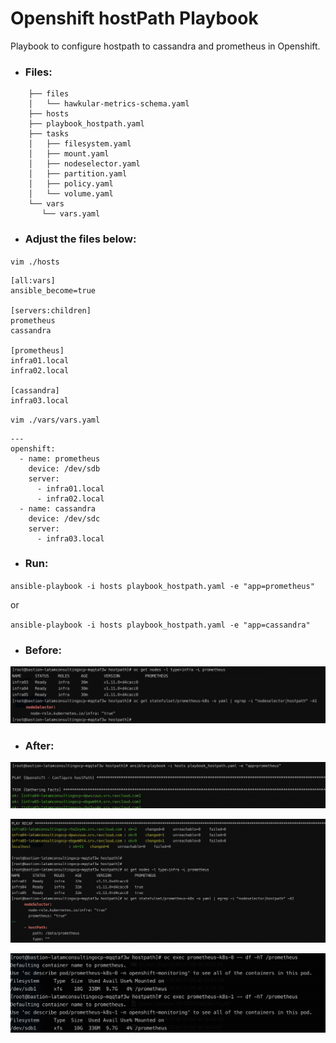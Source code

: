 # Openshift hostPath Playbook
Playbook to configure hostpath to cassandra and prometheus in Openshift.


- ### Files:

```
    ├── files
    │   └── hawkular-metrics-schema.yaml
    ├── hosts
    ├── playbook_hostpath.yaml
    ├── tasks
    │   ├── filesystem.yaml
    │   ├── mount.yaml
    │   ├── nodeselector.yaml
    │   ├── partition.yaml
    │   ├── policy.yaml
    │   └── volume.yaml
    └── vars
       └── vars.yaml
```



- ### Adjust the files below:

`vim ./hosts`

    [all:vars]
    ansible_become=true

    [servers:children]
    prometheus
    cassandra

    [prometheus]
    infra01.local
    infra02.local

    [cassandra]
    infra03.local



`vim ./vars/vars.yaml`

    ---
    openshift:
      - name: prometheus
        device: /dev/sdb
        server:
          - infra01.local
          - infra02.local
      - name: cassandra
        device: /dev/sdc
        server:
          - infra03.local


- ### Run:
`ansible-playbook -i hosts playbook_hostpath.yaml -e "app=prometheus"`

or

`ansible-playbook -i hosts playbook_hostpath.yaml -e "app=cassandra"`



- ### Before:
![](https://github.com/leoaaraujo/openshift-hostpath-playbook/blob/master/01.png?raw=true)

- ### After:
![](https://github.com/leoaaraujo/openshift-hostpath-playbook/blob/master/02.png?raw=true)

![](https://github.com/leoaaraujo/openshift-hostpath-playbook/blob/master/03.png?raw=true)

![](https://github.com/leoaaraujo/openshift-hostpath-playbook/blob/master/04.png?raw=true)
